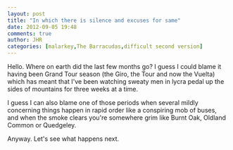 ```yaml
---
layout: post
title: "In which there is silence and excuses for same"
date: 2012-09-05 19:48
comments: true
author: JHR
categories: [malarkey,The Barracudas,difficult second version]
---
```


Hello. Where on earth did the last few months go? I guess I could blame it having been
Grand Tour season (the Giro, the Tour and now the Vuelta) which has meant that I've been
watching sweaty men in lycra pedal up the sides of mountains for three weeks at a time.

I guess I can also blame one of those periods when several mildly concerning things
happen in rapid order like a conspiring mob of buses, and when the smoke clears you're
somewhere grim like Burnt Oak, Oldland Common or Quedgeley.

Anyway. Let's see what happens next.
